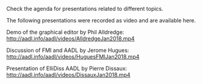Check the agenda for presentations related to different topics.

The following presentations were recorded as video and are available here.

Demo of the graphical editor by Phil Alldredge:  
http://aadl.info/aadl/videos/AlldredgeJan2018.mp4


Discussion of FMI and AADL by Jerome Hugues:
http://aadl.info/aadl/videos/HuguesFMIJan2018.mp4


Presentation of ElliDiss AADL by Pierre Dissaux:
http://aadl.info/aadl/videos/DissauxJan2018.mp4
